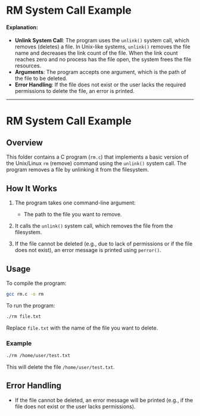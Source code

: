 # RM System Call Example

#### Explanation:

- **Unlink System Call**: The program uses the `unlink()` system call, which removes (deletes) a file. In Unix-like systems, `unlink()` removes the file name and decreases the link count of the file. When the link count reaches zero and no process has the file open, the system frees the file resources.
- **Arguments**: The program accepts one argument, which is the path of the file to be deleted.
- **Error Handling**: If the file does not exist or the user lacks the required permissions to delete the file, an error is printed.

---

# RM System Call Example

## Overview

This folder contains a C program (`rm.c`) that implements a basic version of the Unix/Linux `rm` (remove) command using the `unlink()` system call. The program removes a file by unlinking it from the filesystem.

## How It Works

1. The program takes one command-line argument:

   - The path to the file you want to remove.

2. It calls the `unlink()` system call, which removes the file from the filesystem.

3. If the file cannot be deleted (e.g., due to lack of permissions or if the file does not exist), an error message is printed using `perror()`.

## Usage

To compile the program:

```bash
gcc rm.c -o rm
```

To run the program:

```bash
./rm file.txt
```

Replace `file.txt` with the name of the file you want to delete.

### Example

```bash
./rm /home/user/test.txt
```

This will delete the file `/home/user/test.txt`.

## Error Handling

- If the file cannot be deleted, an error message will be printed (e.g., if the file does not exist or the user lacks permissions).
